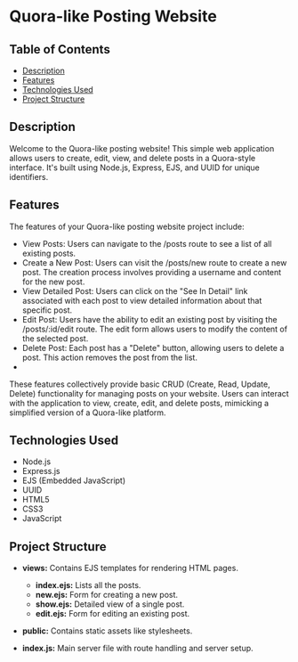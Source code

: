 # Quora-like Posting Website

## Table of Contents
- [Description](#description)
- [Features](#features)
- [Technologies Used](#technologies-used)
- [Project Structure](#project-structure)



## Description
Welcome to the Quora-like posting website! This simple web application allows users to create, edit, view, and delete posts in a Quora-style interface. It's built using Node.js, Express, EJS, and UUID for unique identifiers.

## Features
The features of your Quora-like posting website project include:

- View Posts: Users can navigate to the /posts route to see a list of all existing posts.
- Create a New Post: Users can visit the /posts/new route to create a new post. The creation process involves providing a username and content for the new post.
- View Detailed Post: Users can click on the "See In Detail" link associated with each post to view detailed information about that specific post.
- Edit Post: Users have the ability to edit an existing post by visiting the /posts/:id/edit route. The edit form allows users to modify the content of the selected post.
- Delete Post: Each post has a "Delete" button, allowing users to delete a post. This action removes the post from the list.
- 
These features collectively provide basic CRUD (Create, Read, Update, Delete) functionality for managing posts on your website. Users can interact with the application to view, create, edit, and delete posts, mimicking a simplified version of a Quora-like platform.

## Technologies Used
- Node.js
- Express.js
- EJS (Embedded JavaScript)
- UUID
- HTML5
- CSS3
- JavaScript

## Project Structure
- **views:** Contains EJS templates for rendering HTML pages.
  - **index.ejs:** Lists all the posts.
  - **new.ejs:** Form for creating a new post.
  - **show.ejs:** Detailed view of a single post.
  - **edit.ejs:** Form for editing an existing post.

- **public:** Contains static assets like stylesheets.

- **index.js:** Main server file with route handling and server setup.





